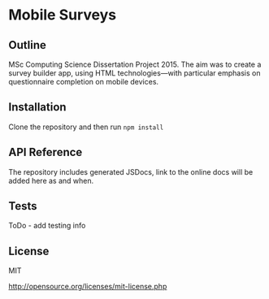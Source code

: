 [//]: # (mobile-surveys-wp project README file)

Mobile Surveys
==============

Outline
-------

MSc Computing Science Dissertation Project 2015. The aim was to create a survey
builder app, using HTML technologies&#8212;with particular emphasis on
questionnaire completion on mobile devices.


Installation
------------

Clone the repository and then run `npm install`

API Reference
-------------

The repository includes generated JSDocs, link to the online docs will be added
here as and when.

Tests
-----

ToDo - add testing info

License
-------

MIT

<http://opensource.org/licenses/mit-license.php>